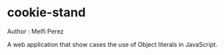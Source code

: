 # cookie-stand

Author : Melfi Perez 

A web application that show cases the use of Object literals in JavaScript. 